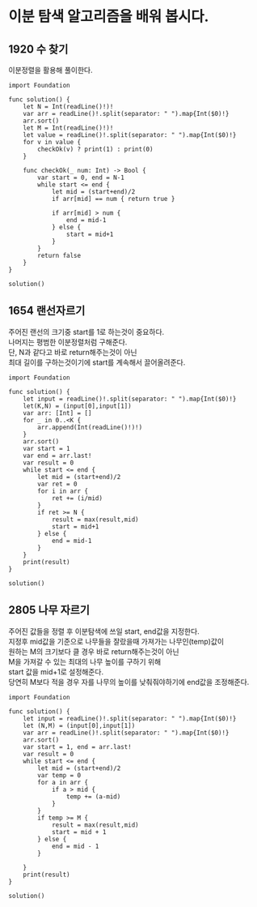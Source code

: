 # 이분 탐색 알고리즘을 배워 봅시다.	
## 1920 수 찾기
이분정렬을 활용해 풀이한다.   
```
import Foundation

func solution() {
    let N = Int(readLine()!)!
    var arr = readLine()!.split(separator: " ").map{Int($0)!}
    arr.sort()
    let M = Int(readLine()!)!
    let value = readLine()!.split(separator: " ").map{Int($0)!}
    for v in value {
        checkOk(v) ? print(1) : print(0)
    }
    
    func checkOk(_ num: Int) -> Bool {
        var start = 0, end = N-1
        while start <= end {
            let mid = (start+end)/2
            if arr[mid] == num { return true }
            
            if arr[mid] > num {
                end = mid-1
            } else {
                start = mid+1
            }
        }
        return false
    }
}

solution()

```
## 1654 랜선자르기
주어진 랜선의 크기중 start를 1로 하는것이 중요하다.   
나머지는 평범한 이분정렬처럼 구해준다.   
단, N과 같다고 바로 return해주는것이 아닌   
최대 길이를 구하는것이기에 start를 계속해서 끌어올려준다.   

```
import Foundation

func solution() {
    let input = readLine()!.split(separator: " ").map{Int($0)!}
    let(K,N) = (input[0],input[1])
    var arr: [Int] = []
    for _ in 0..<K {
        arr.append(Int(readLine()!)!)
    }
    arr.sort()
    var start = 1
    var end = arr.last!
    var result = 0
    while start <= end {
        let mid = (start+end)/2
        var ret = 0
        for i in arr {
            ret += (i/mid)
        }
        if ret >= N {
            result = max(result,mid)
            start = mid+1
        } else {
            end = mid-1
        }
    }
    print(result)
}

solution()

```
## 2805 나무 자르기
주어진 값들을 정렬 후 이분탐색에 쓰일 start, end값을 지정한다.   
지정후 mid값을 기준으로 나무들을 잘랐을때 가져가는 나무인(temp)값이   
원하는 M의 크기보다 클 경우 바로 return해주는것이 아닌   
M을 가져갈 수 있는 최대의 나무 높이를 구하기 위해   
start 값을 mid+1로 설정해준다.   
당연히 M보다 적을 경우 자를 나무의 높이를 낮춰줘야하기에 end값을 조정해준다.   
```
import Foundation

func solution() {
    let input = readLine()!.split(separator: " ").map{Int($0)!}
    let (N,M) = (input[0],input[1])
    var arr = readLine()!.split(separator: " ").map{Int($0)!}
    arr.sort()
    var start = 1, end = arr.last!
    var result = 0
    while start <= end {
        let mid = (start+end)/2
        var temp = 0
        for a in arr {
            if a > mid {
                temp += (a-mid)
            }
        }
        if temp >= M {
            result = max(result,mid)
            start = mid + 1
        } else {
            end = mid - 1
        }
        
    }
    print(result)
}

solution()

```
